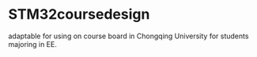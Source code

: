 # STM32coursedesign
adaptable for using on course board in Chongqing University for students majoring in EE.
